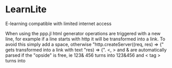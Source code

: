 # LearnLite
E-learning compatible with limited internet access

When using the ppp.jl html generator operations are triggered with a new line, for example if a line starts with http it will be transformed into a link. To avoid this simply add a space, otherwise "http.createServer((req, res) => {" gets transformed into a link with text "res) => {". <, > and & are automatically parsed if the "opside" is free, ie 123& 456 turns into 123&456 and < tag > turns into <tag> 
